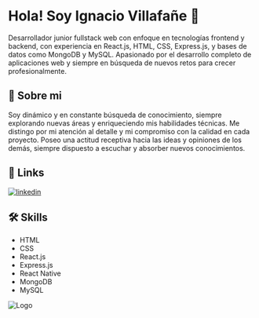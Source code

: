 
# Hola! Soy Ignacio Villafañe 👋

Desarrollador junior fullstack web con enfoque en tecnologías frontend y backend, con experiencia en React.js, HTML, CSS, Express.js, y bases de datos como MongoDB y MySQL. Apasionado por el desarrollo completo de aplicaciones web y siempre en búsqueda de nuevos retos para crecer profesionalmente.



## 🚀 Sobre mi
Soy dinámico y en constante búsqueda de conocimiento, siempre explorando nuevas áreas y enriqueciendo mis habilidades técnicas. Me distingo por mi atención al detalle y mi compromiso con la calidad en cada proyecto. Poseo una actitud receptiva hacia las ideas y opiniones de los demás, siempre dispuesto a escuchar y absorber nuevos conocimientos.


## 🔗 Links
[![linkedin](https://img.shields.io/badge/linkedin-0A66C2?style=for-the-badge&logo=linkedin&logoColor=white)](https://www.linkedin.com/in/ignacio-villafañe-5319a1210/)

## 🛠 Skills
- HTML
- CSS
- React.js
- Express.js
- React Native
- MongoDB
- MySQL



![Logo](https://i.imgur.com/6lmKfsO.png[/img])

